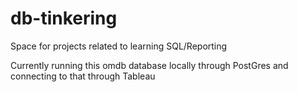 # db-tinkering
Space for projects related to learning SQL/Reporting

Currently running this omdb database locally through PostGres and connecting to that through Tableau